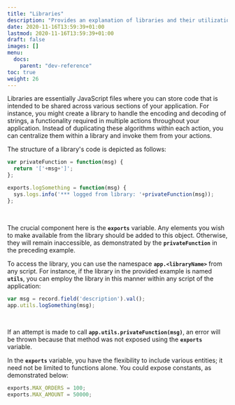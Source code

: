 ```yaml
---
title: "Libraries"
description: "Provides an explanation of libraries and their utilization for organizing shared code within your application."
date: 2020-11-16T13:59:39+01:00
lastmod: 2020-11-16T13:59:39+01:00
draft: false
images: []
menu:
  docs:
    parent: "dev-reference"
toc: true
weight: 26
---
```


Libraries are essentially JavaScript files where you can store code that is intended to be shared across various sections of your application. For instance, you might create a library to handle the encoding and decoding of strings, a functionality required in multiple actions throughout your application. Instead of duplicating these algorithms within each action, you can centralize them within a library and invoke them from your actions.

The structure of a library's code is depicted as follows:

```js
var privateFunction = function(msg) {
  return '['+msg+']';
};

exports.logSomething = function(msg) {
  sys.logs.info('*** logged from library: '+privateFunction(msg));
};
```
<br>

The crucial component here is the **`exports`** variable. Any elements you wish to make available from the library should be added to this object. Otherwise, they will remain inaccessible, as demonstrated by the **`privateFunction`** in the preceding example.

To access the library, you can use the namespace **`app.<libraryName>`** from any script. For instance, if the library in the provided example is named **`utils`**, you can employ the library in this manner within any script of the application:

```js
var msg = record.field('description').val();
app.utils.logSomething(msg);
```
<br>

If an attempt is made to call **`app.utils.privateFunction(msg)`**, an error will be thrown because that method was not exposed using the **`exports`** variable.

In the **`exports`** variable, you have the flexibility to include various entities; it need not be limited to functions alone. You could expose constants, as demonstrated below:

```js
exports.MAX_ORDERS = 100;
exports.MAX_AMOUNT = 50000;
```
<br>


